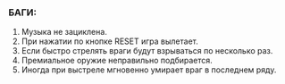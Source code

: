 ### БАГИ:
1. Музыка не зациклена.
2. При нажатии по кнопке RESET игра вылетает.
3. Если быстро стрелять враги будут взрываться по несколько раз.
4. Премиальное оружие неправильно подбирается.
5. Иногда при выстреле мгновенно умирает враг в последнем ряду.